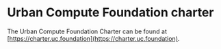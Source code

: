 # Urban Compute Foundation charter

The Urban Compute Foundation Charter can be found at [https://charter.uc.foundation](https://charter.uc.foundation).
